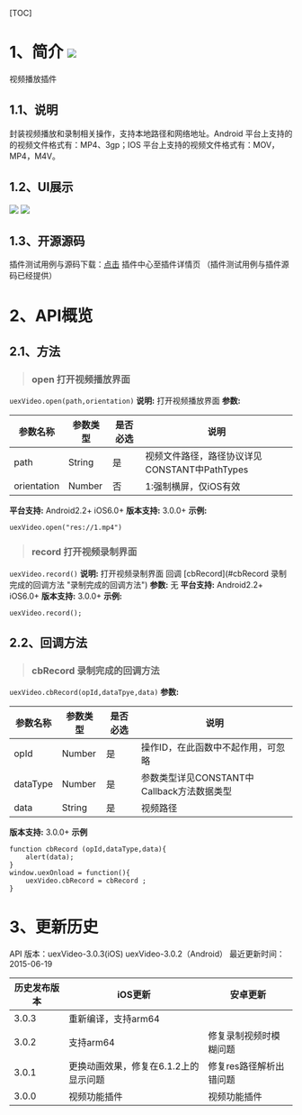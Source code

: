 ﻿[TOC]
# 1、简介 [![](http://appcan-download.oss-cn-beijing.aliyuncs.com/%E5%85%AC%E6%B5%8B%2Fgf.png)]()
视频播放插件
## 1.1、说明
  封装视频播放和录制相关操作，支持本地路径和网络地址。Android 平台上支持的的视频文件格式有：MP4、3gp；IOS 平台上支持的视频文件格式有：MOV，MP4，M4V。
## 1.2、UI展示
 ![](http://newdocx.appcan.cn/docximg/152402p2015k6n7f.jpg)
 ![](http://newdocx.appcan.cn/docximg/151401g2015e6r7v.jpg)
## 1.3、开源源码
插件测试用例与源码下载：[点击](http://plugin.appcan.cn/details.html?id=194_index) 插件中心至插件详情页 （插件测试用例与插件源码已经提供）

# 2、API概览

## 2.1、方法

> ### open 打开视频播放界面

`uexVideo.open(path,orientation)`
**说明:**
打开视频播放界面
**参数:**

|  参数名称 | 参数类型  | 是否必选  |  说明 |
| ------------ | ------------ | ------------ | ------------ |
| path | String | 是 | 视频文件路径，路径协议详见CONSTANT中PathTypes |
| orientation | Number | 否 | 1:强制横屏，仅iOS有效 |

**平台支持:**
Android2.2+
iOS6.0+
**版本支持:**
3.0.0+
**示例:**
```
uexVideo.open("res://1.mp4")
```
> ### record 打开视频录制界面
  
`uexVideo.record()`
**说明:**
  打开视频录制界面
  回调 [cbRecord](#cbRecord 录制完成的回调方法 "录制完成的回调方法")
**参数:**
  无
**平台支持:**
Android2.2+
iOS6.0+
**版本支持:**
3.0.0+
**示例:**

```
uexVideo.record();
```
## 2.2、回调方法
> ### cbRecord 录制完成的回调方法
  
`uexVideo.cbRecord(opId,dataTpye,data)`
**参数:**

|  参数名称 | 参数类型  | 是否必选  |  说明 |
| ------------ | ------------ | ------------ | ------------ |
| opId | Number | 是 |  操作ID，在此函数中不起作用，可忽略 |
| dataType| Number | 是 | 参数类型详见CONSTANT中Callback方法数据类型 |
| data | String | 是 | 视频路径 |

**版本支持:**
3.0.0+
**示例**
```
function cbRecord (opId,dataType,data){
    alert(data);
}
window.uexOnload = function(){
    uexVideo.cbRecord = cbRecord ;
}
```
# 3、更新历史
API 版本：uexVideo-3.0.3(iOS) uexVideo-3.0.2（Android）
最近更新时间：2015-06-19

|  历史发布版本 | iOS更新  | 安卓更新  |
| ------------ | ------------ | ------------ |
| 3.0.3  | 重新编译，支持arm64  |   |
| 3.0.2  |  支持arm64 | 修复录制视频时模糊问题  |
| 3.0.1  | 更换动画效果，修复在6.1.2上的显示问题  | 修复res路径解析出错问题 |
| 3.0.0  | 视频功能插件  | 视频功能插件|
